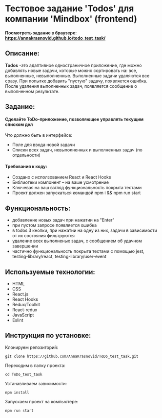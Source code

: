 # Тестовое задание 'Todos' для компании 'Mindbox' (frontend)

#### Посмотреть задание в браузере: https://annakrasnovid.github.io/todo_test_task/

## Описание:
**Todos** -это адаптивное одностраничное приложение, где можно добавлять новые задачи, которые можно сортировать на: все, выполненные, невыполненные. Выполненные задачи удаляются все сразу. При попытке добавить "пустую" задачу, появляется ошибка. После удаления выполненных задач, появляется сообщение о выполненном результате.

## Задание:
#### Сделайте ToDo-приложение, позволяющее управлять текущим списком дел
Что должно быть в интерфейсе:
* Поле для ввода новой задачи
* Списки всех задач, невыполненных и выполненных задач (по отдельности)

#### Требования к коду:
* Создано с исползованием React и React Hooks
* Библиотеки компонент – на ваше усмотрение
* Ключевая на ваш взгляд функциональность покрыта тестами
* Проект должен запускаться командой npm i && npm run start

## Функциональность:
* добавление новых задач при нажатии на "Enter"
* при пустом запросе появляется ошибка
* в todos 3 кнопки, при нажатии на одну из них, задачи в зависимости от их состояния фильтруются
* удаление всех выполненых задач, с сообщением об удачном завершении
* частично функциональность покрыта тестами с помощью jest, testing-library/react, testing-library/user-event

## Используемые технологии:
* HTML
* CSS
* React.js
* React Hooks
* Redux/Toolkit
* React-redux
* JavaScript
* Eslint

## Инструкция по установке:
Клонируем репозиторий:
```
git clone https://github.com/AnnaKrasnovid/ToDo_test_task.git
```
Переходим в папку проекта:
```
cd ToDo_test_task
```
Устанавливаем зависимости:
```
npm install
```
Запускаем проект на компьютере:
```
npm run start
```

